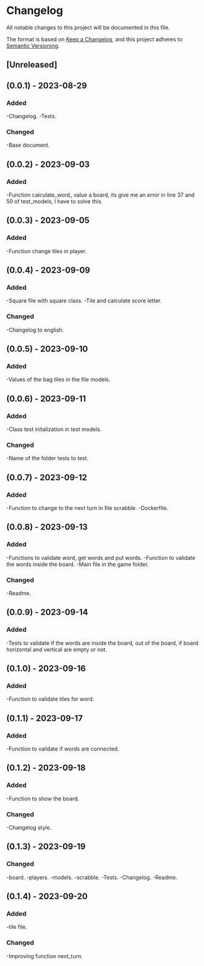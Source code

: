 # Changelog
All notable changes to this project will be documented in this file.

The format is based on [Keep a Changelog](https://keepachangelog.com/en/1.0.0/),
and this project adheres to [Semantic Versioning](https://semver.org/spec/v2.0.0.html).

## [Unreleased]


## (0.0.1) - 2023-08-29

### Added
-Changelog.
-Tests.

### Changed
-Base document.


## (0.0.2) - 2023-09-03

### Added
-Function calculate_word_ value a board, its give me an error in line 37 and 50 of test_models, I have to solve this.


## (0.0.3) - 2023-09-05

### Added
-Function change tiles in player.


## (0.0.4) - 2023-09-09

### Added
-Square file with square class.
-Tile and calculate score letter.

### Changed
-Changelog to english.


## (0.0.5) - 2023-09-10

### Added
-Values of the bag tiles in the file models.


## (0.0.6) - 2023-09-11

### Added
-Class test initalization in test models.

### Changed
-Name of the folder tests to test.


## (0.0.7) - 2023-09-12

### Added 
-Function to change to the next turn in file scrabble.
-Dockerfile.


## (0.0.8) - 2023-09-13

### Added
-Functions to validate word, get words and put words.
-Function to validate the words inside the board.
-Main file in the game folder.

### Changed
-Readme.


## (0.0.9) - 2023-09-14

### Added
-Tests to validate if the words are inside the board, out of the board, if board horizontal and vertical are empty or not.


## (0.1.0) - 2023-09-16

### Added
-Function to validate tiles for word.

## (0.1.1) - 2023-09-17

### Added
-Function to validate if words are connected.


## (0.1.2) - 2023-09-18

### Added 
-Function to show the board.

### Changed
-Changelog style.


## (0.1.3) - 2023-09-19

### Changed
-board.
-players.
-models.
-scrabble.
-Tests.
-Changelog.
-Readme.


## (0.1.4) - 2023-09-20

### Added
-tile file.

### Changed
-Improving function next_turn.